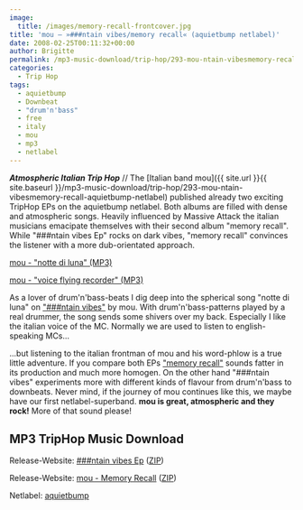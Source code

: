 ```yaml
---
image:
  title: /images/memory-recall-frontcover.jpg
title: 'mou – »###ntain vibes/memory recall« (aquietbump netlabel)'
date: 2008-02-25T00:11:32+00:00
author: Brigitte
permalink: /mp3-music-download/trip-hop/293-mou-ntain-vibesmemory-recall-aquietbump-netlabel
categories:
  - Trip Hop
tags:
  - aquietbump
  - Downbeat
  - "drum'n'bass"
  - free
  - italy
  - mou
  - mp3
  - netlabel
---
```

***Atmospheric Italian Trip Hop*** // The [Italian band mou]({{ site.url }}{{ site.baseurl }}/mp3-music-download/trip-hop/293-mou-ntain-vibesmemory-recall-aquietbump-netlabel) published already two exciting TripHop EPs on the aquietbump netlabel. Both albums are filled with dense and atmospheric songs. Heavily influenced by Massive Attack the italian musicians emacipate themselves with their second album "memory recall". While "###ntain vibes Ep" rocks on dark vibes, "memory recall" convinces the listener with a more dub-orientated approach.

[mou - "notte di luna" (MP3)](http://mp3.phlow.de/phlow-magazine/04_mou-notte_di_luna.mp3)
  
[mou - "voice flying recorder" (MP3)](http://mp3.phlow.de/phlow-magazine/AQBMP007-MOU-02-voiceflyingrecorder.mp3)

<!--more-->

<!--adsense-->

As a lover of drum'n'bass-beats I dig deep into the spherical song "notte di luna" on ["###ntain vibes"](http://www.aquietbump.com/aqbmp001.html) by mou. With drum'n'bass-patterns played by a real drummer, the song sends some shivers over my back. Especially I like the italian voice of the MC. Normally we are used to listen to english-speaking MCs...

...but listening to the italian frontman of mou and his word-phlow is a true little adventure. If you compare both EPs ["memory recall"](http://www.aquietbump.com/aqbmp007.html) sounds fatter in its production and much more homogen. On the other hand "###ntain vibes" experiments more with different kinds of flavour from drum'n'bass to downbeats. Never mind, if the journey of mou continues like this, we maybe have our first netlabel-superband. **mou is great, atmospheric and they rock!** More of that sound please!

## MP3 TripHop Music Download

Release-Website: [###ntain vibes Ep](http://www.aquietbump.com/aqbmp001.html) ([ZIP](http://www.aquietbump.com/mou/aqbmp001-mou-ntainvibesep.zip))
  
Release-Website: [mou - Memory Recall](http://www.aquietbump.com/aqbmp007.html) ([ZIP](http://www.aquietbump.com/mou/AQBMP007-MOU-memoryrecall.zip))
  
Netlabel: [aquietbump](http://www.aquietbump.com)
